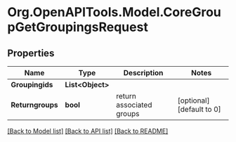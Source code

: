 # Org.OpenAPITools.Model.CoreGroupGetGroupingsRequest

## Properties

Name | Type | Description | Notes
------------ | ------------- | ------------- | -------------
**Groupingids** | **List&lt;Object&gt;** |  | 
**Returngroups** | **bool** | return associated groups | [optional] [default to 0]

[[Back to Model list]](../README.md#documentation-for-models) [[Back to API list]](../README.md#documentation-for-api-endpoints) [[Back to README]](../README.md)

